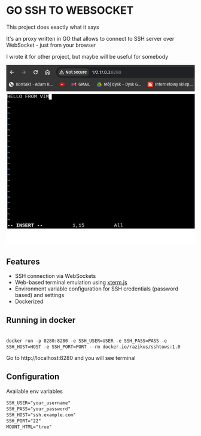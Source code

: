 # GO SSH TO WEBSOCKET

This project does exactly what it says

It's an proxy written in GO that allows to connect to SSH server over WebSocket - just from your browser

I wrote it for other project, but maybe will be useful for somebody


![GO SSH TO WEBSOCKET](https://raw.githubusercontent.com/Razikus/go-ssh-to-websocket/main/image.png)


## Features

- SSH connection via WebSockets
- Web-based terminal emulation using [xterm.js](https://xtermjs.org/)
- Environment variable configuration for SSH credentials (password based) and settings
- Dockerized

## Running in docker

```

docker run -p 8280:8280 -e SSH_USER=USER -e SSH_PASS=PASS -e SSH_HOST=HOST -e SSH_PORT=PORT --rm docker.io/razikus/sshtows:1.0

```

Go to http://localhost:8280 and you will see terminal

## Configuration

Available env variables

```
SSH_USER="your_username"
SSH_PASS="your_password"
SSH_HOST="ssh.example.com"
SSH_PORT="22"
MOUNT_HTML="true"
```



